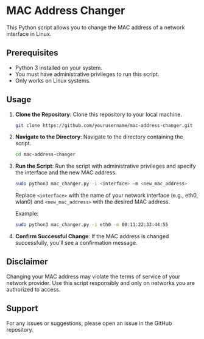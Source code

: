 # MAC Address Changer

This Python script allows you to change the MAC address of a network interface in Linux.

## Prerequisites

- Python 3 installed on your system.
- You must have administrative privileges to run this script.
- Only works on Linux systems.

## Usage

1. **Clone the Repository**: Clone this repository to your local machine.

    ```bash
    git clone https://github.com/yourusername/mac-address-changer.git
    ```

2. **Navigate to the Directory**: Navigate to the directory containing the script.

    ```bash
    cd mac-address-changer
    ```

3. **Run the Script**: Run the script with administrative privileges and specify the interface and the new MAC address.

    ```bash
    sudo python3 mac_changer.py -i <interface> -m <new_mac_address>
    ```

    Replace `<interface>` with the name of your network interface (e.g., eth0, wlan0) and `<new_mac_address>` with the desired MAC address.

    Example:

    ```bash
    sudo python3 mac_changer.py -i eth0 -m 00:11:22:33:44:55
    ```

4. **Confirm Successful Change**: If the MAC address is changed successfully, you'll see a confirmation message.

## Disclaimer

Changing your MAC address may violate the terms of service of your network provider. Use this script responsibly and only on networks you are authorized to access.

## Support

For any issues or suggestions, please open an issue in the GitHub repository.
